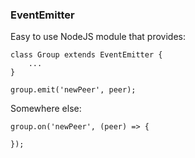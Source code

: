 ###  EventEmitter

Easy to use NodeJS module that provides:
```
class Group extends EventEmitter {
    ...
}

group.emit('newPeer', peer);
```


Somewhere else:
```
group.on('newPeer', (peer) => {
    
});
```